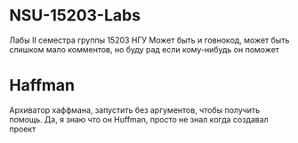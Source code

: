 # NSU-15203-Labs
Лабы II семестра группы 15203 НГУ
Может быть и говнокод, может быть слишком мало комментов, но буду рад если кому-нибудь он поможет
# Haffman
Архиватор хаффмана, запустить без аргументов, чтобы получить помощь. Да, я знаю что он Huffman, просто не знал когда создавал проект 
